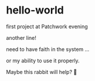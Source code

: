 hello-world
===========

first project at Patchwork evening

another line!

need to have faith in the system ...

or my ability to use it properly.

Maybe this rabbit will help? :rabbit:
